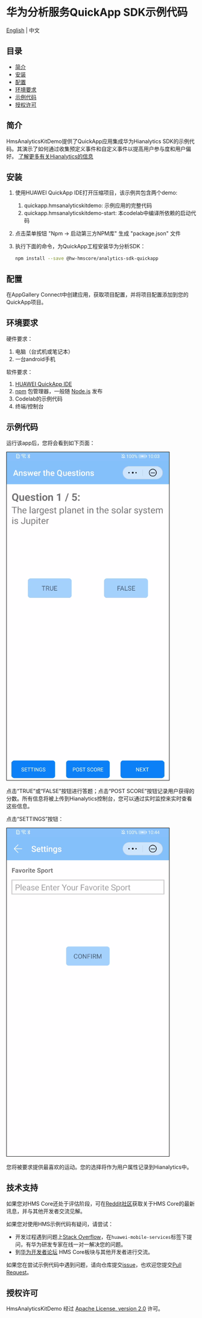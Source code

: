 # 华为分析服务QuickApp SDK示例代码

[English](README.md) | 中文

## 目录

* [简介](#简介)
* [安装](#安装)
* [配置](#配置)
* [环境要求](#环境要求)
* [示例代码](#示例代码)
* [授权许可](#授权许可)

## 简介

HmsAnalyticsKitDemo提供了QuickApp应用集成华为Hianalytics SDK的示例代码。其演示了如何通过收集预定义事件和自定义事件以提高用户参与度和用户偏好。
[了解更多有关Hianalytics的信息](https://developer.huawei.com/consumer/cn/doc/development/HMSCore-Guides-V5/introduction-0000001050745149)

## 安装

1. 使用HUAWEI QuickApp IDE打开压缩项目，该示例共包含两个demo:
   1. quickapp.hmsanalyticskitdemo: 示例应用的完整代码
   2. quickapp.hmsanalyticskitdemo-start: 本codelab中编译所依赖的启动代码
2. 点击菜单按钮 "Npm -> 启动第三方NPM库" 生成 "package.json" 文件
3. 执行下面的命令，为QuickApp工程安装华为分析SDK：
  
   ```bash
   npm install --save @hw-hmscore/analytics-sdk-quickapp
   ```

## 配置

在AppGallery Connect中创建应用，获取项目配置，并将项目配置添加到您的QuickApp项目。

## 环境要求

硬件要求：

1. 电脑（台式机或笔记本）
2. 一台android手机

软件要求：

1. [HUAWEI QuickApp IDE](https://developer.huawei.com/consumer/cn/quickApp-ide/)
2. [npm](https://www.npmjs.com) 包管理器，一般随 [Node.js](https://nodejs.org/en) 发布
3. Codelab的示例代码
4. 终端/控制台

## 示例代码

运行该app后，您将会看到如下页面：

![screen_0](screenshot/screen_0.PNG)

点击“TRUE”或“FALSE”按钮进行答题；点击“POST SCORE”按钮记录用户获得的分数。所有信息将被上传到Hianalytics控制台，您可以通过实时监控来实时查看这些信息。

点击“SETTINGS”按钮：

![screen_1](screenshot/screen_1.PNG)

您将被要求提供最喜欢的运动。您的选择将作为用户属性记录到Hianalytics中。

## 技术支持

如果您对HMS Core还处于评估阶段，可在[Reddit社区](https://www.reddit.com/r/HuaweiDevelopers/)获取关于HMS Core的最新讯息，并与其他开发者交流见解。

如果您对使用HMS示例代码有疑问，请尝试：
- 开发过程遇到问题上[Stack Overflow](https://stackoverflow.com/questions/tagged/huawei-mobile-services?tab=Votes)，在`huawei-mobile-services`标签下提问，有华为研发专家在线一对一解决您的问题。
- 到[华为开发者论坛](https://developer.huawei.com/consumer/cn/forum/blockdisplay?fid=18) HMS Core板块与其他开发者进行交流。

如果您在尝试示例代码中遇到问题，请向仓库提交[issue](https://github.com/HMS-Core/hms-analytics-demo-quickapp/issues)，也欢迎您提交[Pull Request](https://github.com/HMS-Core/hms-analytics-demo-quickapp/pulls)。

## 授权许可

HmsAnalyticsKitDemo 经过 [Apache License, version 2.0](http://www.apache.org/licenses/LICENSE-2.0) 许可。
